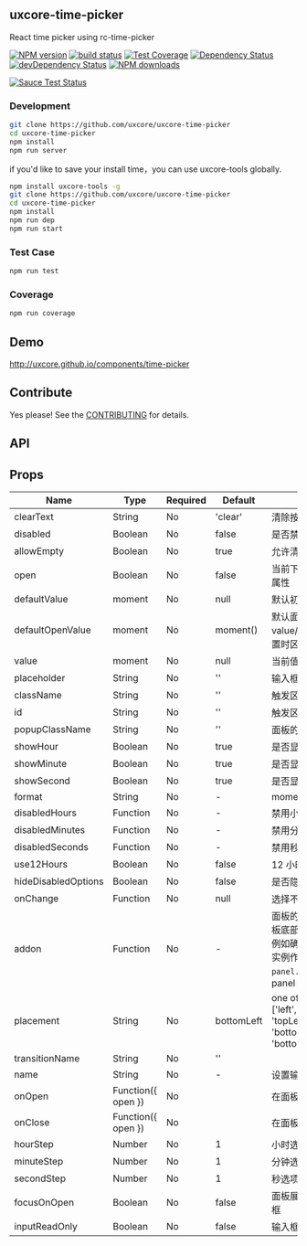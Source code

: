## uxcore-time-picker

React time picker using rc-time-picker

[![NPM version][npm-image]][npm-url]
[![build status][travis-image]][travis-url]
[![Test Coverage][coveralls-image]][coveralls-url]
[![Dependency Status][dep-image]][dep-url]
[![devDependency Status][devdep-image]][devdep-url] 
[![NPM downloads][downloads-image]][npm-url]

[![Sauce Test Status][sauce-image]][sauce-url]

[npm-image]: http://img.shields.io/npm/v/uxcore-time-picker.svg?style=flat-square
[npm-url]: http://npmjs.org/package/uxcore-time-picker
[travis-image]: https://img.shields.io/travis/uxcore/uxcore-time-picker.svg?style=flat-square
[travis-url]: https://travis-ci.org/uxcore/uxcore-time-picker
[coveralls-image]: https://img.shields.io/coveralls/uxcore/uxcore-time-picker.svg?style=flat-square
[coveralls-url]: https://coveralls.io/r/uxcore/uxcore-time-picker?branch=master
[dep-image]: http://img.shields.io/david/uxcore/uxcore-time-picker.svg?style=flat-square
[dep-url]: https://david-dm.org/uxcore/uxcore-time-picker
[devdep-image]: http://img.shields.io/david/dev/uxcore/uxcore-time-picker.svg?style=flat-square
[devdep-url]: https://david-dm.org/uxcore/uxcore-time-picker#info=devDependencies
[downloads-image]: https://img.shields.io/npm/dm/uxcore-time-picker.svg
[sauce-image]: https://saucelabs.com/browser-matrix/uxcore-time-picker.svg
[sauce-url]: https://saucelabs.com/u/uxcore-time-picker


### Development

```sh
git clone https://github.com/uxcore/uxcore-time-picker
cd uxcore-time-picker
npm install
npm run server
```

if you'd like to save your install time，you can use uxcore-tools globally.

```sh
npm install uxcore-tools -g
git clone https://github.com/uxcore/uxcore-time-picker
cd uxcore-time-picker
npm install
npm run dep
npm run start
```

### Test Case

```sh
npm run test
```

### Coverage

```sh
npm run coverage
```

## Demo

http://uxcore.github.io/components/time-picker

## Contribute

Yes please! See the [CONTRIBUTING](https://github.com/uxcore/uxcore/blob/master/CONTRIBUTING.md) for details.

## API

## Props

| Name | Type | Required | Default | Comments |
|---|---|---|---|---|
| clearText               | String              |  No  | 'clear' | 清除按钮的文字提示 |
| disabled                | Boolean             |  No  | false   | 是否禁用 |
| allowEmpty              | Boolean             |  No  | true | 允许清空 |
| open                    | Boolean             |  No  | false | 当前下拉展开的状态，受控属性 |
| defaultValue            | moment              |  No  | null | 默认初始值，非受控属性 |
| defaultOpenValue        | moment              |  No  | moment() | 默认面板值，用于没有设置 value/defaultValue 时，设置时区、语言 |
| value                   | moment              |  No  | null | 当前值 |
| placeholder             | String              |  No  | '' | 输入框占位符 |
| className               | String              |  No  | '' |  触发区域的 className|
| id                      | String              |  No  | '' |  触发区域的 id |
| popupClassName          | String              |  No  | '' | 面板的 className |
| showHour                | Boolean             |  No  | true |  是否显示小时 |
| showMinute              | Boolean             |  No  | true | 是否显示分钟 |
| showSecond              | Boolean             |  No  | true | 是否显示秒 |
| format                  | String              |  No  | - | moment format |
| disabledHours           | Function            |  No  | - | 禁用小时回调 |
| disabledMinutes         | Function            |  No  | - | 禁用分钟回调 |
| disabledSeconds         | Function            |  No  | - | 禁用秒回调 |
| use12Hours              | Boolean             |  No  | false | 12 小时显示模式 |
| hideDisabledOptions     | Boolean             |  No  | false | 是否隐藏被禁用的选项 |
| onChange                | Function            |  No  | null | 选择不同的值触发 |
| addon                   | Function            |  No  | - |  面板的渲染回调，用于在面板底部渲染一些其他元素，例如确认按钮，接受 panel 实例作为参数，可以使用 `panel.close()` 来关闭 panel|
| placement               | String              |  No  | bottomLeft | one of ['left','right','top','bottom', 'topLeft', 'topRight', 'bottomLeft', 'bottomRight'] |
| transitionName          | String              |  No  | ''  |  |
| name                    | String              |  No  | - | 设置输入框的 name 属性 |
| onOpen                  | Function({ open })  |  No  |   | 在面板展开时调用     |
| onClose                 | Function({ open })  |  No  |   | 在面板收起时调用     |
| hourStep                | Number              |  No  | 1 | 小时选项间隔  |
| minuteStep              | Number              |  No  | 1 | 分钟选项间隔 |
| secondStep              | Number              |  No  | 1 | 秒选项间隔 |
| focusOnOpen             | Boolean             |  No  | false | 面板展开时自动聚焦到输入框 |
| inputReadOnly           | Boolean             |  No  | false | 输入框只读 |

